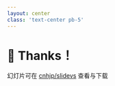 ```yaml
---
layout: center
class: 'text-center pb-5'
---
```


# 🫶 Thanks！

<div>

幻灯片可在 [<logos-github-icon /> cnhjp/slidevs](https://github.com/cnhjp/slidevs) 查看与下载

</div>